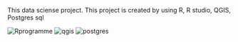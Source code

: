 This data sciense project. This project is created by using R, R studio, QGIS, Postgres sql 

![Rprogramme](https://github.com/savindumahasen/power-and-renewable-energy---Data-Analysing-project-/assets/88643915/68631ef6-cb7f-4d22-9fc0-b210e31a7e14)  ![qgis](https://github.com/savindumahasen/power-and-renewable-energy---Data-Analysing-project-/assets/88643915/68ed27b5-7037-4c79-b670-9615ab36c98e) ![postgres](https://github.com/savindumahasen/power-and-renewable-energy---Data-Analysing-project-/assets/88643915/c0b7605c-0208-4506-9413-f94323e442a6)



